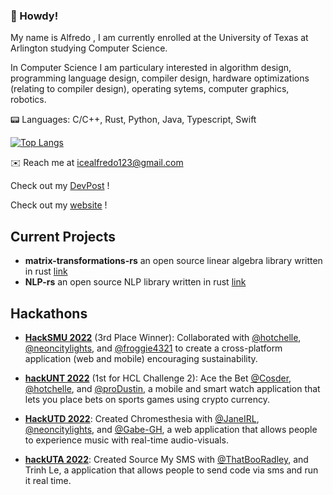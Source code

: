 ### 📡 Howdy!

My name is Alfredo , I am currently enrolled at the University of Texas at Arlington studying Computer Science.

In Computer Science I am particulary interested in algorithm design, programming language design, compiler design, hardware optimizations (relating to compiler design), operating sytems, computer graphics, robotics.

📟 Languages: C/C++, Rust, Python, Java, Typescript, Swift


[![Top Langs](https://github-readme-stats.vercel.app/api/top-langs/?username=notalfredo&layout=compact)](https://github.com/anuraghazra/github-readme-stats)

✉️ Reach me at icealfredo123@gmail.com





<!--
**notalfredo/notalfredo** is a ✨ _special_ ✨ repository because its `README.md` (this file) appears on your GitHub profile.

Here are some ideas to get you started:

- 🔭 I’m currently working on ...
- 🌱 I’m currently learning ...
- 👯 I’m looking to collaborate on ...
- 🤔 I’m looking for help with ...
- 💬 Ask me about ...
- 📫 How to reach me: ...
- 😄 Pronouns: ...
- ⚡ Fun fact: ...
-->

Check out my [DevPost](https://devpost.com/notalfredo?ref_content=user-portfolio&ref_feature=portfolio&ref_medium=global-nav) !

Check out my [website](http://alfredo.uta.cloud/) !


## Current Projects 
- **matrix-transformations-rs** an open source linear algebra library written in rust [link](https://github.com/notalfredo/matrix-transformations)
- **NLP-rs** an open source NLP library written in rust [link](https://github.com/nlp-rs)

## Hackathons
 - [**HackSMU 2022**](https://github.com/neoncitylights/hacksmu-2022) (3rd Place Winner): Collaborated with [@hotchelle](https://github.com/hotchelle), [@neoncitylights](https://github.com/neoncitylights), and [@froggie4321](https://github.com/froggie4321) to create a cross-platform application (web and mobile) encouraging sustainability. 

  - [**hackUNT 2022**](https://github.com/hotchelle/BiddingApp) (1st for HCL Challenge 2): Ace the Bet [@Cosder](https://github.com/ThatBooRadley), [@hotchelle](https://github.com/hotchelle), and [@proDustin](https://github.com/proDustin), a mobile and smart watch application that lets you place bets on sports games using crypto currency.

 - [**HackUTD 2022**](https://github.com/neoncitylights/hackutd-2022): Created Chromesthesia with [@JaneIRL](https://github.com/JaneIRL), [@neoncitylights](https://github.com/neoncitylights), and [@Gabe-GH](https://github.com/Gabe-GH), a web application that allows people to experience music with real-time audio-visuals.
 
  - [**hackUTA 2022**](https://github.com/notalfredo/hackUtaMeowScript.git): Created Source My SMS with [@ThatBooRadley](https://github.com/ThatBooRadley), and Trinh Le, a application that allows people to send code via sms and run it real time.
